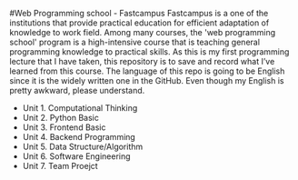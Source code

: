 #Web Programming school - Fastcampus
Fastcampus is a one of the institutions that provide practical education for efficient adaptation of knowledge to work field. Among many courses, the 'web programming school' program is a high-intensive course that is teaching general programming knowledge to practical skills. As this is my first programming lecture that I have taken, this repository is to save and record what I’ve learned from this course. The language of this repo is going to be English since it is the widely written one in the GitHub. Even though my English is pretty awkward, please understand. 

- Unit 1. Computational Thinking
- Unit 2. Python Basic
- Unit 3. Frontend Basic
- Unit 4. Backend Programming
- Unit 5. Data Structure/Algorithm
- Unit 6. Software Engineering
- Unit 7. Team Proejct
